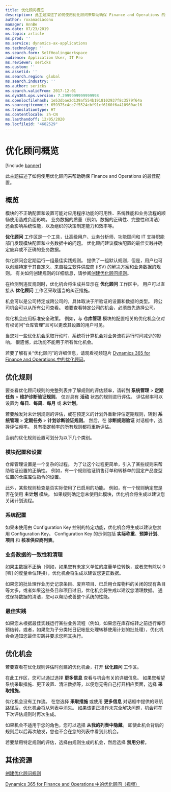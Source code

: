 ```yaml
---
title: 优化顾问概览
description: 此主题描述了如何使用优化顾问来帮助确保 Finance and Operations 的最佳配置。
author: roxanadiaconu
manager: AnnBe
ms.date: 07/23/2019
ms.topic: article
ms.prod: ''
ms.service: dynamics-ax-applications
ms.technology: ''
ms.search.form: SelfHealingWorkspace
audience: Application User, IT Pro
ms.reviewer: sericks
ms.custom: ''
ms.assetid: ''
ms.search.region: global
ms.search.industry: ''
ms.author: sericks
ms.search.validFrom: 2017-12-01
ms.dyn365.ops.version: 7.2999999999999998
ms.openlocfilehash: 1e53dbae2d139af554b1918102937f8c3579f64a
ms.sourcegitcommit: 659375c4cc7f5524cbf91cf6160f6a410960ac16
ms.translationtype: HT
ms.contentlocale: zh-CN
ms.lasthandoff: 12/05/2020
ms.locfileid: "4682529"
---
```

# <a name="optimization-advisor-overview"></a>优化顾问概览

[!include [banner](../includes/banner.md)]

此主题描述了如何使用优化顾问来帮助确保 Finance and Operations 的最佳配置。

## <a name="overview"></a>概览

模块的不正确配置和设置可能对应用程序功能的可用性、系统性能和业务流程的顺畅使用造成负面影响。 业务数据的质量（例如，数据的正确性、完整性和清洁）还会影响系统性能，以及组织的决策制定能力和效率等。

**优化顾问** 工作区是一个工具，让高级用户、业务分析师、功能顾问和 IT 支持职能部门发现模块配置和业务数据中的问题。 优化顾问建议模块配置的最佳实践并确定废弃或不正确的业务数据。

优化顾问会定期运行一组最佳实践规则。 提供了一组默认规则，但是，用户也可以创建特定于其自定义、来自独立软件供应商 (ISV) 的解决方案和业务数据的规则。 有关如何创建规则的详细信息，请参阅[创建优化顾问规则](./create-rules-optimization-advisor.md)。

在检测到违反规则时，优化机会将生成并显示在 **优化顾问** 工作区中。 用户可以直接从 **优化顾问** 工作区采取适当的纠正措施。

机会可以是公司特定或跨公司的，具体取决于所验证的设置和数据的类型。 跨公司机会可以从所有公司查看。 若要查看特定公司的机会，必须首先选择公司。

优化机会应用标准安全政策。 例如，与 **仓库管理** 模块的配置相关的优化机会仅对有权访问“仓库管理”且可以更改其设置的用户可见。

当您对一些优化机会采取行动时，系统将计算机会对业务流程运行时间减少的影响。 很遗憾，此功能不能用于所有优化机会。

若要了解有关“优化顾问”的详细信息，请观看视频短片 [Dynamics 365 for Finance and Operations 中的优化顾问](https://www.youtube.com/watch?v=MRsAzgFCUSQ)。

## <a name="optimization-rules"></a>优化规则

要查看优化顾问规则的完整列表并了解规则的评估频率，请转到 **系统管理** &gt; **定期任务** &gt; **维护诊断验证规则**。 仅对具有 **活动** 状态的规则进行评估。 评估频率可以设置为 **每日**、**每周**、**每月** 或 **未计划**。

若要触发对未计划规则的评估，或在预定义的计划外重新评估定期规则，转到 **系统管理** &gt; **定期任务** &gt; **计划诊断验证规则**。 然后，在 **诊断规则验证** 对话框中，选择评估频率。 具有指定频率的所有规则都将重新评估。

当前的优化规则设置可划分为以下几个类别。

### <a name="module-configuration-and-setup"></a>模块配置和设置

仓库管理设置是一个复杂的过程。 为了让这个过程更简单，引入了某些规则来帮助验证设置的正确性。 例如，有一个规则验证销售订单和转移单的固定产品变型位置的仓库库位指令的设置。

此外，某些规则检查是否实际使用了已启用的功能。 例如，有一个规则确定您是否在使用 **主计划** 模块。 如果规则确定您未使用此模块，优化机会将生成以建议您关闭计划流程。

### <a name="system-configuration"></a>系统配置

如果未使用由 Configuration Key 控制的特定功能，优化机会将生成以建议您禁用 Configuration Key。 Configuration Key 的示例包括 **实际称重**、**预算计划**、**项目** 和 **核准供应商列表**。

### <a name="business-data-consistency-and-cleanup"></a>业务数据的一致性和清理

如果主数据不正确（例如，如果您有未定义单位的度量单位转换，或者您有除以 0 \[零\] 的度量单位转换），优化机会将生成以建议您更正数据。 

如果您的批处理作业历史记录条目、废弃项目、已启用仓库物料的关闭的现有条目等太多，或者如果这些条目和项目过旧，优化机会将生成以建议您清理数据。 通过保持数据的清洁，您可以帮助改善整个系统的性能。

### <a name="best-practices"></a>最佳实践

如果您未根据最佳实践运行某些业务流程（例如，如果您在库存结转之前运行库存预结转，或者，如果您为子分类帐日记帐批处理转移使用计划的批处理），优化机会会通知您最佳实践并要求您照其执行。

## <a name="optimization-opportunities"></a>优化机会

若要查看在优化规则评估时创建的优化机会，打开 **优化顾问** 工作区。

在此工作区，您可以通过选择 **更多信息** 查看与机会有关的详细信息。 如果您希望系统采取措施、更正设置、清洁数据等，以便您无需自己打开相应页面，选择 **采取措施**。

优化机会没有工作流。 在您选择 **采取措施** 或使用 **更多信息** 对话框中提供的导航路径后，优化机会将从列表中消失。 如果该更正操作未完全解决问题，机会将在下次评估规则时再次生成。

如果机会不适用于您的角色，您可以选择 **从我的列表中隐藏**。 即使此机会背后的规则后以后再次触发，您也不会在您的列表中看到此机会。

若要禁用特定规则的评估，选择由规则生成的机会，然后选择 **禁用分析**。

## <a name="additional-resources"></a>其他资源

[创建优化顾问规则](./create-rules-optimization-advisor.md)

[Dynamics 365 for Finance and Operations 中的优化顾问（视频）](https://www.youtube.com/watch?v=MRsAzgFCUSQ)
